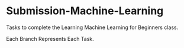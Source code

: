 # Submission-Machine-Learning
Tasks to complete the Learning Machine Learning for Beginners class.

Each Branch Represents Each Task.
